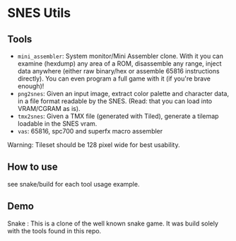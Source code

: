 # SNES Utils

## Tools

* `mini_assembler`: System monitor/Mini Assembler clone. With it you can examine (hexdump) any area of a ROM, disassemble any range, inject data anywhere (either raw binary/hex or assemble 65816 instructions directly). You can even program a full game with it (if you're brave enough)!
* `png2snes`: Given an input image, extract color palette and character data, in a file format readable by the SNES. (Read: that you can load into VRAM/CGRAM as is).
* `tmx2snes`: Given a TMX file (generated with Tiled), generate a tilemap loadable in the SNES vram.
* `vas`: 65816, spc700 and superfx macro assembler

Warning: Tileset should be 128 pixel wide for best usability.

## How to use

see snake/build for each tool usage example.

## Demo

Snake : This is a clone of the well known snake game. It was build solely with the tools found in this repo.
